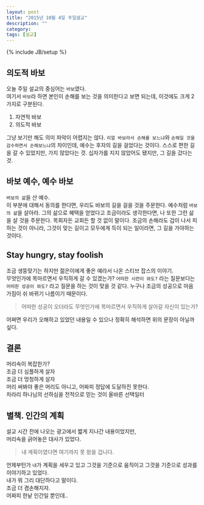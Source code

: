 ```yaml
---
layout: post
title: "2015년 10월 4일 주일설교"
description: ""
category:
tags: [설교]
---
```

{% include JB/setup %}

## 의도적 바보
오늘 주일 설교의 중심어는 `바보`였다.  
여기서 `바보`라 하면 본인이 손해를 보는 것을 의미한다고 보면 되는데, 이것에도 크게 2가지로 구분된다.

1. 자연적 바보
2. 의도적 바보

그냥 보기만 해도 의미 파악이 어렵지는 않다. `리얼 바보라서 손해를 보느냐`와
`손해일 것을 감수하면서 손해보느냐`의 차이인데,
예수는 후자의 길을 걸었다는 것이다.
스스로 편한 길을 갈 수 있었지만, 가지 않았다는 것.
십자가를 지지 않았어도 됐지만, 그 길을 갔다는 것.

## 바보 예수, 예수 바보
`바보의 삶`을 산 예수.  
이 부분에 대해서 동의를 한다면, 우리도 바보의 길을 걸을 것을 주문한다.
예수처럼 `바보의 삶`을 살아라. 그의 삶으로 혜택을 얻었다고 조금이라도 생각한다면,
나 또한 그런 삶을 살 것을 주문한다. 목회자든 교회든 할 것 없이 말이다.
조금의 손해라도 겁이 나서 피하는 것이 아니라, 그것이 맞는 길이고 모두에게 득이 되는 일이라면,
그 길을 가야하는 것이다.

## Stay hungry, stay foolish
조금 생뚱맞기는 하지만 젊은이에게 좋은 예라서 나온 스티브 잡스의 이야기.  
무엇인가에 목마르면서 우직하게 갈 수 있겠는가? `어떠한 시련이 와도?` 라는 질문보다는
`어떠한 성공이 와도?` 라고 질문을 하는 것이 맞을 것 같다.
누구나 조금의 성공으로 마음가짐이 쉬 바뀌기 나름이기 때문이다.

> 어떠한 성공이 오더라도 무엇인가에 목마르면서 우직하게 살아갈 자신이 있는가?

어쩌면 우리가 오해하고 있었던 내용일 수 있으나 정확히 해석하면 위의 문장이 아닐까 싶다.


## 결론
머리속이 복잡한가?  
조금 더 심플하게 살자  
조금 더 멍청하게 살자  
머리 써봐야 좋은 머리도 아니고, 어짜피 정답에 도달하진 못한다.  
차라리 하나님의 선하심을 전적으로 믿는 것이 올바른 선택일터  

## 별책. 인간의 계획
설교 시간 전에 나오는 광고에서 짧게 지나간 내용이었지만,  
머리속을 긁어놓은 대사가 있었다.

> 내 계획이였다면 여기까지 못 왔을 겁니다.

언제부턴가 `내`가 계획을 세우고 있고 그것을 기준으로 움직이고 그것을 기준으로 성과를 이야기하고 있었다.  
내가 뭐 그리 대단하다고 말이다.  
조금 더 겸손해지자.  
어짜피 한낱 인간일 뿐인데..  
